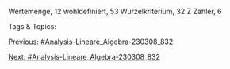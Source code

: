 Wertemenge, 12
wohldefiniert, 53
Wurzelkriterium, 32
Z
Zähler, 6

   Tags & Topics:
   

[Previous: #Analysis-Lineare_Algebra-230308_832](Analysis-Lineare_Algebra-230308_832.md)

[Next: #Analysis-Lineare_Algebra-230308_832](Analysis-Lineare_Algebra-230308_832.md)